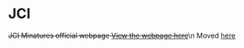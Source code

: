 # JCI
~~JCI Minatures official webpage
[View the webpage here](https://a3therium.github.io/JCI/)~~\n
Moved [here](https://github.com/jciminiatures/JCI-Website)
